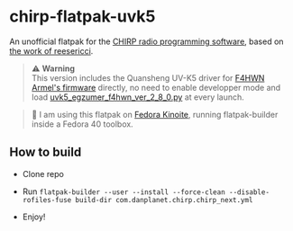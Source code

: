 # chirp-flatpak-uvk5

An unofficial flatpak for the [CHIRP radio programming software](https://chirpmyradio.com/), based on [the work of reesericci](https://git.sr.ht/~reesericci/chirp-flatpak).

> :warning: **Warning** <br>
This version includes the Quansheng UV-K5 driver for [F4HWN Armel's firmware](https://github.com/armel/uv-k5-firmware-custom) directly, no need to enable developper mode and load [uvk5_egzumer_f4hwn_ver_2_8_0.py](https://github.com/armel/uv-k5-chirp-driver) at every launch.

> :memo: I am using this flatpak on [Fedora Kinoite](https://fedoraproject.org/atomic-desktops/kinoite/), running flatpak-builder inside a Fedora 40 toolbox.

## How to build

- Clone repo

- Run `flatpak-builder --user --install --force-clean --disable-rofiles-fuse build-dir com.danplanet.chirp.chirp_next.yml`

- Enjoy!
